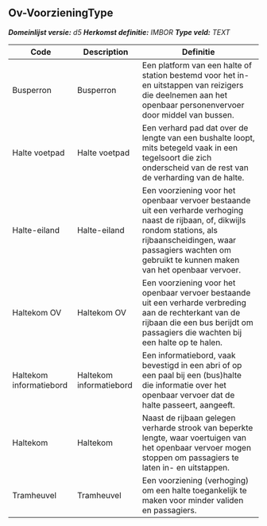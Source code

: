 ﻿## Ov-VoorzieningType

*__Domeinlijst versie:__ d5*
*__Herkomst definitie:__ IMBOR*
*__Type veld:__ TEXT*

|__Code__ |__Description__ |__Definitie__	|
|	---	|	---	|   ---	| 
| Busperron | Busperron | Een platform van een halte of station bestemd voor het in- en uitstappen van reizigers die deelnemen aan het openbaar personenvervoer door middel van bussen. |
| Halte voetpad | Halte voetpad | Een verhard pad dat over de lengte van een bushalte loopt, mits betegeld vaak in een tegelsoort die zich onderscheid van de rest van de verharding van de halte. |
| Halte-eiland | Halte-eiland | Een voorziening voor het openbaar vervoer bestaande uit een verharde verhoging naast de rijbaan, of, dikwijls rondom stations, als rijbaanscheidingen, waar passagiers wachten om gebruikt te kunnen maken van het openbaar vervoer. |
| Haltekom OV | Haltekom OV | Een voorziening voor het openbaar vervoer bestaande uit een verharde verbreding aan de rechterkant van de rijbaan die een bus berijdt om passagiers die wachten bij een halte op te halen. |
| Haltekom informatiebord | Haltekom informatiebord | Een informatiebord, vaak bevestigd in een abri of op een paal bij een (bus)halte die informatie over het openbaar vervoer dat de halte passeert, aangeeft. |
| Haltekom | Haltekom | Naast de rijbaan gelegen verharde strook van beperkte lengte, waar voertuigen van het openbaar vervoer mogen stoppen om passagiers te laten in- en uitstappen. |
| Tramheuvel | Tramheuvel | Een voorziening (verhoging) om een halte toegankelijk te maken voor minder validen en passagiers. |
